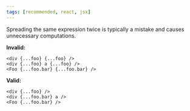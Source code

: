 ```yaml
---
tags: [recommended, react, jsx]
---
```


Spreading the same expression twice is typically a mistake and causes
unnecessary computations.

**Invalid:**

```tsx
<div {...foo} {...foo} />
<div {...foo} a {...foo} />
<Foo {...foo.bar} {...foo.bar} />
```

**Valid:**

```tsx
<div {...foo} />
<div {...foo.bar} a />
<Foo {...foo.bar} />
```
